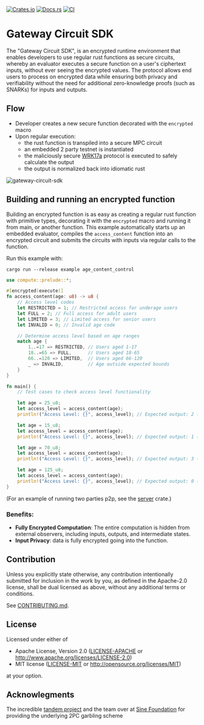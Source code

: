 [![Crates.io](https://img.shields.io/crates/v/cryptomata.svg)](https://crates.io/crates/cryptomata)
[![Docs.rs](https://docs.rs/cryptomata/badge.svg)](https://docs.rs/cryptomata)
[![CI](https://github.com/Gateway-DAO/cryptomata/workflows/CI/badge.svg)](https://github.com/Gateway-DAO/cryptomata/actions)
# Gateway Circuit SDK

The "Gateway Circuit SDK", is an encrypted runtime environment that enables developers to use regular rust functions as secure circuits, whereby an evaluator executes a secure function on a user's ciphertext inputs, without ever seeing the encrypted values. The protocol allows end users to process on encrypted data while ensuring both privacy and verifiability without the need for additional zero-knowledge proofs (such as SNARKs) for inputs and outputs.

## Flow
- Developer creates a new secure function decorated with the `encrypted` macro
- Upon regular execution:
  - the rust function is transpiled into a secure MPC circuit
  - an embedded 2 party testnet is instantiated
  - the maliciously secure [WRK17a](https://acmccs.github.io/papers/p21-wangA.pdf) protocol is executed to safely calculate the output
  - the output is normalized back into idiomatic rust

![gateway-circuit-sdk](https://github.com/user-attachments/assets/b5051841-97d3-43d8-8b54-681fdaf1cf34)

## Building and running an encrypted function

Building an encrypted function is as easy as creating a regular rust function with primitive types, decorating it with the `encrypted` macro and running it from main, or another function. This example automatically starts up an embedded evaluator, compiles the `access_content` function into an encrypted circuit and submits the circuits with inputs via regular calls to the function.

Run this example with: 

```
cargo run --release example age_content_control
```

```rust
use compute::prelude::*;

#[encrypted(execute)]
fn access_content(age: u8) -> u8 {
    // Access level codes
    let RESTRICTED = 1; // Restricted access for underage users
    let FULL = 2; // Full access for adult users
    let LIMITED = 3; // Limited access for senior users
    let INVALID = 0; // Invalid age code

    // Determine access level based on age ranges
    match age {
        1..=17 => RESTRICTED, // Users aged 1-17
        18..=65 => FULL,      // Users aged 18-65
        66..=120 => LIMITED,  // Users aged 66-120
        _ => INVALID,         // Age outside expected bounds
    }
}

fn main() {
    // Test cases to check access level functionality

    let age = 25_u8;
    let access_level = access_content(age);
    println!("Access Level: {}", access_level); // Expected output: 2 (Full)

    let age = 15_u8;
    let access_level = access_content(age);
    println!("Access Level: {}", access_level); // Expected output: 1 (Restricted)

    let age = 70_u8;
    let access_level = access_content(age);
    println!("Access Level: {}", access_level); // Expected output: 3 (Limited)

    let age = 125_u8;
    let access_level = access_content(age);
    println!("Access Level: {}", access_level); // Expected output: 0 (Invalid)
}
```

(For an example of running two parties p2p, see the [server](https://github.com/Gateway-DAO/gvm/blob/main/server/) crate.)

### Benefits:
- **Fully Encrypted Computation**: The entire computation is hidden from external observers, including inputs, outputs, and intermediate states.
- **Input Privacy**: data is fully encrypted going into the function.


## Contribution

Unless you explicitly state otherwise, any contribution intentionally submitted
for inclusion in the work by you, as defined in the Apache-2.0 license, shall be
dual licensed as above, without any additional terms or conditions.

See [CONTRIBUTING.md](CONTRIBUTING.md).

## License

Licensed under either of

 * Apache License, Version 2.0
   ([LICENSE-APACHE](LICENSE-APACHE) or http://www.apache.org/licenses/LICENSE-2.0)
 * MIT license
   ([LICENSE-MIT](LICENSE-MIT) or http://opensource.org/licenses/MIT)

at your option.

## Acknowlegments

The incredible [tandem project](https://github.com/sine-fdn/tandem) and the team over at [Sine Foundation](https://sine.foundation/) for providing the underlying 2PC garbling scheme
